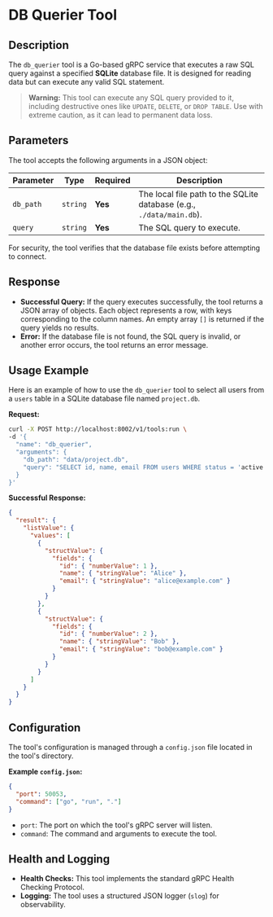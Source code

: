 # DB Querier Tool

## Description

The `db_querier` tool is a Go-based gRPC service that executes a raw SQL query against a specified **SQLite** database file. It is designed for reading data but can execute any valid SQL statement.

> **Warning:** This tool can execute any SQL query provided to it, including destructive ones like `UPDATE`, `DELETE`, or `DROP TABLE`. Use with extreme caution, as it can lead to permanent data loss.

## Parameters

The tool accepts the following arguments in a JSON object:

| Parameter | Type     | Required | Description                                                  |
|-----------|----------|----------|--------------------------------------------------------------|
| `db_path` | `string` | **Yes**  | The local file path to the SQLite database (e.g., `./data/main.db`). |
| `query`   | `string` | **Yes**  | The SQL query to execute.                                    |

For security, the tool verifies that the database file exists before attempting to connect.

## Response

*   **Successful Query:** If the query executes successfully, the tool returns a JSON array of objects. Each object represents a row, with keys corresponding to the column names. An empty array `[]` is returned if the query yields no results.
*   **Error:** If the database file is not found, the SQL query is invalid, or another error occurs, the tool returns an error message.

## Usage Example

Here is an example of how to use the `db_querier` tool to select all users from a `users` table in a SQLite database file named `project.db`.

**Request:**

```bash
curl -X POST http://localhost:8002/v1/tools:run \
-d '{
  "name": "db_querier",
  "arguments": {
    "db_path": "data/project.db",
    "query": "SELECT id, name, email FROM users WHERE status = 'active';"
  }
}'
```

**Successful Response:**

```json
{
  "result": {
    "listValue": {
      "values": [
        {
          "structValue": {
            "fields": {
              "id": { "numberValue": 1 },
              "name": { "stringValue": "Alice" },
              "email": { "stringValue": "alice@example.com" }
            }
          }
        },
        {
          "structValue": {
            "fields": {
              "id": { "numberValue": 2 },
              "name": { "stringValue": "Bob" },
              "email": { "stringValue": "bob@example.com" }
            }
          }
        }
      ]
    }
  }
}
```

## Configuration

The tool's configuration is managed through a `config.json` file located in the tool's directory.

**Example `config.json`:**
```json
{
  "port": 50053,
  "command": ["go", "run", "."]
}
```

*   `port`: The port on which the tool's gRPC server will listen.
*   `command`: The command and arguments to execute the tool.

## Health and Logging

*   **Health Checks:** This tool implements the standard gRPC Health Checking Protocol.
*   **Logging:** The tool uses a structured JSON logger (`slog`) for observability.